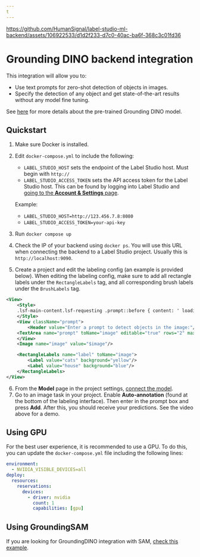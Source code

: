 ```yaml
---
t
---
```


<!--
---
title: Zero-shot object detection and image segmentation with Grounding DINO
type: guide
tier: all
order: 15
hide_menu: true
hide_frontmatter_title: true
meta_title: Image segmentation in Label Studio using a Grounding DINO backend
meta_description: Label Studio tutorial for using Grounding DINO for zero-shot object detection in images
categories:
    - Computer Vision
    - Image Annotation
    - Object Detection
    - Grounding DINO
image: "/tutorials/grounding-dino.png"
---
-->

https://github.com/HumanSignal/label-studio-ml-backend/assets/106922533/d1d2f233-d7c0-40ac-ba6f-368c3c01fd36


# Grounding DINO backend integration

This integration will allow you to:

* Use text prompts for zero-shot detection of objects in images.
* Specify the detection of any object and get state-of-the-art results without any model fine tuning.

See [here](https://github.com/IDEA-Research/GroundingDINO) for more details about the pre-trained Grounding DINO model. 


## Quickstart

1. Make sure Docker is installed.
2. Edit `docker-compose.yml` to include the following:
   * `LABEL_STUDIO_HOST` sets the endpoint of the Label Studio host. Must begin with `http://` 
   * `LABEL_STUDIO_ACCESS_TOKEN` sets the API access token for the Label Studio host. This can be found by logging
  into Label Studio and [going to the **Account & Settings** page](https://labelstud.io/guide/user_account#Access-token). 

    Example:
   - `LABEL_STUDIO_HOST=http://123.456.7.8:8080`
   - `LABEL_STUDIO_ACCESS_TOKEN=your-api-key`

3. Run `docker compose up`
4. Check the IP of your backend using `docker ps`. You will use this URL when connecting the backend to a Label Studio project. Usually this is `http://localhost:9090`.

5. Create a project and edit the labeling config (an example is provided below). When editing the labeling config, make sure to add all rectangle labels under the `RectangleLabels` tag, and all corresponding brush labels under the `BrushLabels` tag.

```xml
<View>
    <Style>
    .lsf-main-content.lsf-requesting .prompt::before { content: ' loading...'; color: #808080; }
    </Style>
    <View className="prompt">
        <Header value="Enter a prompt to detect objects in the image:"/>
    <TextArea name="prompt" toName="image" editable="true" rows="2" maxSubmissions="1" showSubmitButton="true"/>
    </View>
    <Image name="image" value="$image"/>

    <RectangleLabels name="label" toName="image">
        <Label value="cats" background="yellow"/>
        <Label value="house" background="blue"/>
    </RectangleLabels>
</View>
```

6. From the **Model** page in the project settings, [connect the model](https://labelstud.io/guide/ml#Connect-the-model-to-Label-Studio). 
7. Go to an image task in your project. Enable **Auto-annotation** (found at the bottom of the labeling interface). Then enter in the prompt box and press **Add**. After this, you should receive your predictions. See the video above for a demo. 


## Using GPU

For the best user experience, it is recommended to use a GPU. To do this, you can update the `docker-compose.yml` file including the following lines:

```yaml
environment:
  - NVIDIA_VISIBLE_DEVICES=all
deploy:
  resources:
    reservations:
      devices:
        - driver: nvidia
          count: 1
          capabilities: [gpu]
```

## Using GroundingSAM

If you are looking for GroundingDINO integration with SAM, [check this example](https://github.com/HumanSignal/label-studio-ml-backend/tree/master/label_studio_ml/examples/grounding_sam).